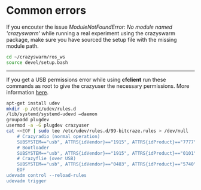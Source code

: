 # Common errors

If you encouter the issue *ModuleNotFoundError: No module named 'crazyswarm'* while running a real experiment using the crazyswarm package, make sure you have sourced the setup file with the missing module path.

```bash
cd ~/crazyswarm/ros_ws
source devel/setup.bash
```

---

If you get a USB permissions error while using **cfclient** run these commands as root to give the crazyuser the necessary permissions. More information [here](https://www.bitcraze.io/documentation/repository/crazyflie-lib-python/master/installation/usb_permissions/).

```bash
apt-get install udev
mkdir -p /etc/udev/rules.d
/lib/systemd/systemd-udevd —daemon
groupadd plugdev
usermod -a -G plugdev crazyuser
cat <<EOF | sudo tee /etc/udev/rules.d/99-bitcraze.rules > /dev/null
    # Crazyradio (normal operation)
    SUBSYSTEM=="usb", ATTRS{idVendor}=="1915", ATTRS{idProduct}=="7777", MODE="0664", GROUP="plugdev"
    # Bootloader
    SUBSYSTEM=="usb", ATTRS{idVendor}=="1915", ATTRS{idProduct}=="0101", MODE="0664", GROUP="plugdev"
    # Crazyflie (over USB)
    SUBSYSTEM=="usb", ATTRS{idVendor}=="0483", ATTRS{idProduct}=="5740", MODE="0664", GROUP="plugdev"
    EOF
udevadm control --reload-rules
udevadm trigger
```
